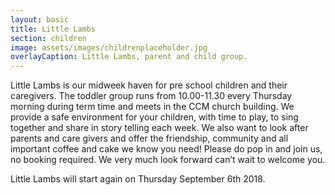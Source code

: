 ```yaml
---
layout: basic
title: Little Lambs
section: children
image: assets/images/childrenplaceholder.jpg
overlayCaption: Little Lambs, parent and child group.
---
```

Little Lambs is our midweek haven for pre school children and their caregivers. The toddler group runs from 10.00-11.30 every Thursday morning during term time and meets in the CCM church building. We provide a safe environment for your children, with time to play, to sing together and share in story telling each week. We also want to look after parents and care givers and offer the friendship, community and all important coffee and cake we know you need!
Please do pop in and join us, no booking required. We very much look forward can’t wait to welcome you.

Little Lambs will start again on Thursday September 6th 2018. 

